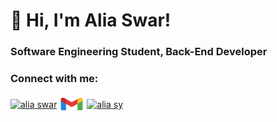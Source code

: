 <h1 >
 👋 Hi, I'm Alia Swar!
</h1>
<h3>
 Software Engineering Student, Back-End Developer 
</h3>




<h3 align="left">Connect with me:</h3>
<p align="left">
<a href="https://www.linkedin.com/in/alya-sewar-5bb117199/" target="blank"><img align="center" src="https://raw.githubusercontent.com/rahuldkjain/github-profile-readme-generator/master/src/images/icons/Social/linked-in-alt.svg" alt="alia swar" height="30" width="40" /></a>
<a href="swar2000alia@gmail.com" target="blank"><img align="center" src="https://raw.githubusercontent.com/rahuldkjain/github-profile-readme-generator/master/src/images/icons/Social/gmail.svg" alt="alia sy" height="30" width="40" /></a>
 <a href="https://twitter.com/Aliaswar2000?t=ZllMLTzUiNDdX9raLJqVbg&s=09" target="blank"><img align="center" src="https://raw.githubusercontent.com/rahuldkjain/github-profile-readme-generator/master/src/images/icons/Social/twitter.svg" alt="alia sy" height="30" width="40" /></a>
</p>


